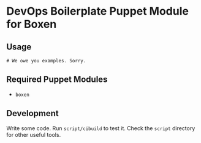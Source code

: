 # DevOps Boilerplate Puppet Module for Boxen

## Usage

```puppet
# We owe you examples. Sorry.
```

## Required Puppet Modules

* `boxen`

## Development

Write some code. Run `script/cibuild` to test it. Check the `script`
directory for other useful tools.

